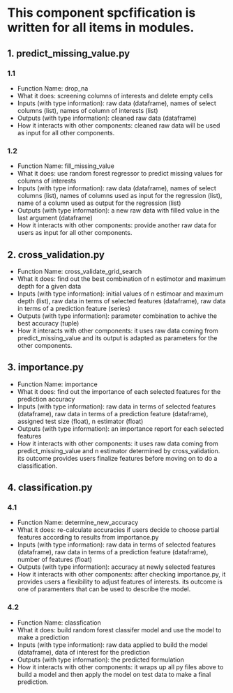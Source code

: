 # This component spcfification is written for all items in modules. 

## 1. predict_missing_value.py
### 1.1
* Function Name: drop_na
* What it does: screening columns of interests and delete empty cells
* Inputs (with type information): raw data (dataframe), names of select columns (list), names of column of interests (list)
* Outputs (with type information): cleaned raw data (dataframe)
* How it interacts with other components: cleaned raw data will be used as input for all other components. 

### 1.2
* Function Name: fill_missing_value
* What it does: use random forest regressor to predict missing values for columns of interests
* Inputs (with type information): raw data (dataframe), names of select columns (list), names of columns used as input for the regression (list), name of a column used as output for the regression (list)
* Outputs (with type information): a new raw data with filled value in the last argument (dataframe)
* How it interacts with other components: provide another raw data for users as input for all other components. 

## 2. cross_validation.py
* Function Name: cross_validate_grid_search
* What it does: find out the best combination of n estimotor and maximum depth for a given data
* Inputs (with type information): initial values of n estimoar and maximum depth (list), raw data in terms of selected features (dataframe), raw data in terms of a prediction feature (series)
* Outputs (with type information): parameter combination to achive the best accuracy (tuple) 
* How it interacts with other components: it uses raw data coming from predict_missing_value and its output is adapted as parameters for the other components. 

## 3. importance.py
* Function Name: importance
* What it does: find out the importance of each selected features for the prediction accuracy
* Inputs (with type information): raw data in terms of selected features (dataframe), raw data in terms of a prediction feature (dataframe), assigned test size (float), n estimator (float)
* Outputs (with type information): an importance report for each selected features
* How it interacts with other components: it uses raw data coming from predict_missing_value and n estimator determined by cross_validation. its outcome provides users finalize features before moving on to do a classification. 

## 4. classification.py
### 4.1
* Function Name: determine_new_accuracy
* What it does: re-calculate accuracies if users decide to choose partial features according to results from importance.py
* Inputs (with type information): raw data in terms of selected features (dataframe), raw data in terms of a prediction feature (dataframe), number of features (float)
* Outputs (with type information): accuracy at newly selected features
* How it interacts with other components: after checking importance.py, it provides users a flexibility to adjust features of interests. its outcome is one of paramenters that can be used to describe the model. 

### 4.2
* Function Name: classfication
* What it does: build random forest classifer model and use the model to make a prediction 
* Inputs (with type information): raw data applied to build the model (dataframe), data of interest for the prediction
* Outputs (with type information): the predicted formulation
* How it interacts with other components: it wraps up all py files above to build a model and then apply the model on test data to make a final prediction. 
